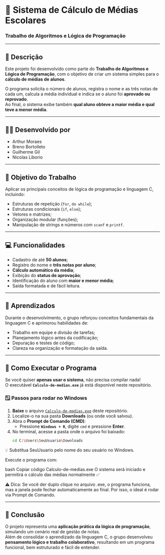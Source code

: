 # 🧮 Sistema de Cálculo de Médias Escolares  
### Trabalho de Algoritmos e Lógica de Programação

---

## 📘 Descrição
Este projeto foi desenvolvido como parte do **Trabalho de Algoritmos e Lógica de Programação**, com o objetivo de criar um sistema simples para o **cálculo de médias de alunos**.  

O programa solicita o número de alunos, registra o nome e as três notas de cada um, calcula a média individual e indica se o aluno foi **aprovado ou reprovado**.  
Ao final, o sistema exibe também **qual aluno obteve a maior média e qual teve a menor média**.

---

## 🧑‍💻 Desenvolvido por
- Arthur Moraes  
- Breno Bortolleto  
- Guilherme Gil  
- Nicolas Liborio  

---

## 🎯 Objetivo do Trabalho
Aplicar os principais conceitos de lógica de programação e linguagem C, incluindo:
- Estruturas de repetição (`for`, `do while`);
- Estruturas condicionais (`if`, `else`);
- Vetores e matrizes;
- Organização modular (funções);
- Manipulação de strings e números com `scanf` e `printf`.

---

## 💻 Funcionalidades
- Cadastro de até **50 alunos**;  
- Registro do nome e **três notas por aluno**;  
- **Cálculo automático da média**;  
- Exibição do **status de aprovação**;  
- Identificação do aluno com **maior e menor média**;  
- Saída formatada e de fácil leitura.

---

## 🧠 Aprendizados
Durante o desenvolvimento, o grupo reforçou conceitos fundamentais da linguagem C e aprimorou habilidades de:
- Trabalho em equipe e divisão de tarefas;  
- Planejamento lógico antes da codificação;  
- Depuração e testes de código;  
- Clareza na organização e formatação da saída.

---

## 🚀 Como Executar o Programa

Se você quiser **apenas usar o sistema**, não precisa compilar nada!  
O executável **`Calculo-de-medias.exe`** já está disponível neste repositório.  

### 🪟 Passos para rodar no Windows

1. **Baixe** o arquivo [`Calculo-de-medias.exe`](./Calculo-de-medias.exe) deste repositório.  
2. Localize-o na sua pasta **Downloads** (ou onde você salvou).  
3. Abra o **Prompt de Comando (CMD)**:
   - Pressione **`Windows + R`**, digite `cmd` e pressione **Enter**.
4. No terminal, acesse a pasta onde o arquivo foi baixado:
   ```bash
   cd C:\Users\SeuUsuario\Downloads
💡 Substitua SeuUsuario pelo nome do seu usuário no Windows.

Execute o programa com:

bash
Copiar código
Calculo-de-medias.exe
O sistema será iniciado e permitirá o cálculo das médias normalmente ✅

⚠️ Dica: Se você der duplo clique no arquivo .exe, o programa funciona,
mas a janela pode fechar automaticamente ao final.
Por isso, o ideal é rodar via Prompt de Comando.

---

## 🏁 Conclusão
O projeto representa uma **aplicação prática da lógica de programação**, simulando um cenário real de gestão de notas.  
Além de consolidar o aprendizado da linguagem C, o grupo desenvolveu **pensamento lógico e trabalho colaborativo**, resultando em um programa funcional, bem estruturado e fácil de entender.
